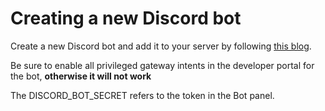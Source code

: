 # Creating a new Discord bot

Create a new Discord bot and add it to your server by following
[this blog](https://docs.replit.com/tutorials/nodejs/build-basic-discord-bot-nodejs).

Be sure to enable all privileged gateway intents in the developer portal for the
bot, **otherwise it will not work**

The DISCORD_BOT_SECRET refers to the token in the Bot panel.
